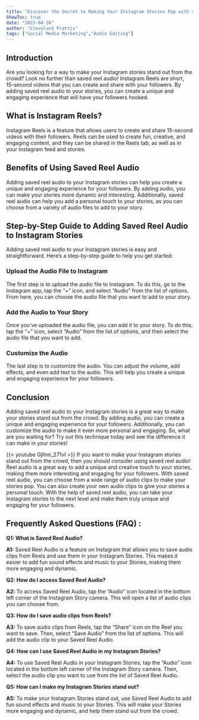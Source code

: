 ```yaml
---
title: "Discover the Secret to Making Your Instagram Stories Pop with Saved Reel Audio!"
ShowToc: true 
date: "2023-04-26"
author: "Cleveland Prattis" 
tags: ["Social Media Marketing","Audio Editing"]
---
```

## Introduction

Are you looking for a way to make your Instagram stories stand out from the crowd? Look no further than saved reel audio! Instagram Reels are short, 15-second videos that you can create and share with your followers. By adding saved reel audio to your stories, you can create a unique and engaging experience that will have your followers hooked.

## What is Instagram Reels?

Instagram Reels is a feature that allows users to create and share 15-second videos with their followers. Reels can be used to create fun, creative, and engaging content, and they can be shared in the Reels tab, as well as in your Instagram feed and stories.

## Benefits of Using Saved Reel Audio

Adding saved reel audio to your Instagram stories can help you create a unique and engaging experience for your followers. By adding audio, you can make your stories more dynamic and interesting. Additionally, saved reel audio can help you add a personal touch to your stories, as you can choose from a variety of audio files to add to your story.

## Step-by-Step Guide to Adding Saved Reel Audio to Instagram Stories

Adding saved reel audio to your Instagram stories is easy and straightforward. Here’s a step-by-step guide to help you get started:

### Upload the Audio File to Instagram

The first step is to upload the audio file to Instagram. To do this, go to the Instagram app, tap the “+” icon, and select “Audio” from the list of options. From here, you can choose the audio file that you want to add to your story.

### Add the Audio to Your Story

Once you’ve uploaded the audio file, you can add it to your story. To do this, tap the “+” icon, select “Audio” from the list of options, and then select the audio file that you want to add.

### Customize the Audio

The last step is to customize the audio. You can adjust the volume, add effects, and even add text to the audio. This will help you create a unique and engaging experience for your followers.

## Conclusion

Adding saved reel audio to your Instagram stories is a great way to make your stories stand out from the crowd. By adding audio, you can create a unique and engaging experience for your followers. Additionally, you can customize the audio to make it even more personal and engaging. So, what are you waiting for? Try out this technique today and see the difference it can make in your stories!

{{< youtube Gjlhm_271vI >}} 
If you want to make your Instagram stories stand out from the crowd, then you should consider using saved reel audio! Reel audio is a great way to add a unique and creative touch to your stories, making them more interesting and engaging for your followers. With saved reel audio, you can choose from a wide range of audio clips to make your stories pop. You can also create your own audio clips to give your stories a personal touch. With the help of saved reel audio, you can take your Instagram stories to the next level and make them truly unique and engaging for your followers.

## Frequently Asked Questions (FAQ) :
**Q1: What is Saved Reel Audio?**

**A1:** Saved Reel Audio is a feature on Instagram that allows you to save audio clips from Reels and use them in your Instagram Stories. This makes it easier to add fun sound effects and music to your Stories, making them more engaging and dynamic. 

**Q2: How do I access Saved Reel Audio?**

**A2:** To access Saved Reel Audio, tap the “Audio” icon located in the bottom left corner of the Instagram Story camera. This will open a list of audio clips you can choose from. 

**Q3: How do I save audio clips from Reels?**

**A3:** To save audio clips from Reels, tap the “Share” icon on the Reel you want to save. Then, select “Save Audio” from the list of options. This will add the audio clip to your Saved Reel Audio. 

**Q4: How can I use Saved Reel Audio in my Instagram Stories?**

**A4:** To use Saved Reel Audio in your Instagram Stories, tap the “Audio” icon located in the bottom left corner of the Instagram Story camera. Then, select the audio clip you want to use from the list of Saved Reel Audio. 

**Q5: How can I make my Instagram Stories stand out?**

**A5:** To make your Instagram Stories stand out, use Saved Reel Audio to add fun sound effects and music to your Stories. This will make your Stories more engaging and dynamic, and help them stand out from the crowd.


